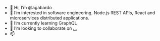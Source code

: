 - 👋 Hi, I’m @agabardo
- 👀 I’m interested in software engineering, Node.js REST APIs, React and microservices distributed applications.
- 🌱 I’m currently learning GraphQL
- 💞️ I’m looking to collaborate on [...](https://www.linkedin.com/in/ademirgabardo/)
- 📫 

<!---
agabardo/agabardo is a ✨ special ✨ repository because its `README.md` (this file) appears on your GitHub profile.
You can click the Preview link to take a look at your changes.
--->
